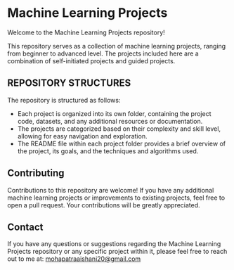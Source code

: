 # Machine Learning Projects

Welcome to the Machine Learning Projects repository! 

This repository serves as a collection of machine learning projects, ranging from beginner to advanced level. The projects included here are a combination of self-initiated projects and guided projects.

## REPOSITORY STRUCTURES

The repository is structured as follows:

- Each project is organized into its own folder, containing the project code, datasets, and any additional resources or documentation.
- The projects are categorized based on their complexity and skill level, allowing for easy navigation and exploration.
- The README file within each project folder provides a brief overview of the project, its goals, and the techniques and algorithms used.




## Contributing

Contributions to this repository are welcome! If you have any additional machine learning projects or improvements to existing projects, feel free to open a pull request. Your contributions will be greatly appreciated.



## Contact

If you have any questions or suggestions regarding the Machine Learning Projects repository or any specific project within it, please feel free to reach out to me at: mohapatraaishani20@gmail.com
